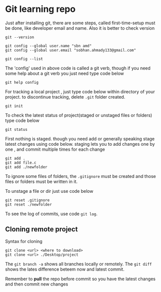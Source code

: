 # Git learning repo

Just after installing git, there are some steps, called first-time-setup must be done, like developer email and name. Also it is better to check version

```
git --version

git config --global user.name "sbn amd"
git config --global user.email "sobhan.ahmady133@gmail.com"

git config --list
```

The 'config' used in above code is called a git verb, though if you need some help about a git verb you just need type code below

```
git help config
```
For tracking a local project , just type code below within directory of your project. to discontinue tracking, delete `.git` folder created.

```
git init
```

To check the latest status of project(staged or unstaged files or folders) type code below

```
git status
```

First nothing is staged. though you need add or generally speaking stage latest changes using code below. staging lets you to add changes one by one , and commit multiple times for each change

```
git add .
git add file.c
git add ./newfolder
```

To ignore some files of folders, the `.gitignore` must be created and those files or folders must be written in it.

To unstage a file or dir just use code below

```
git reset .gitignore
git reset ./newfolder
```

To see the log of commits, use code `git log`.


## Cloning remote project
Syntax for cloning
```
git clone <url> <where to download>
git clone <url> ./Desktop/project
```

The `git branch -a` shows all branches locally or remotely.
The `git diff` shows the lates difference beteem now and latest commit.

Remember to __pull__ the repo before commit so you have the latest changes and then commit new changes
